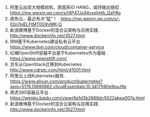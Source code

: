 1. 阿里云出现大规模宕机，原因系IO HANG，或将做出赔偿 . https://mp.weixin.qq.com/s/l4P47Js44vxqlmth_QaY8g
1. 政务云，最近有点“猛”！ . https://mp.weixin.qq.com/s/-II2p7pjELFtMT0G9vMK-Q
1. 新浪微博基于Docker的混合云架构与应用实践 . http://www.dockerinfo.net/3527.html
1. IBM基于Kubernetes建设私有云平台 . https://www.ibm.com/cloud/container-service
1. 红帽OpenShift容器平台基于Kubernetes作为基础 . https://www.openshift.com/
1. 京东从OpenStack迁移到Kubernetes . http://www.cdrpic.com/html/41001.html
1. 阿里云上线Kubernetes服务 . https://www.aliyun.com/product/kubernetes?spm=5176.10695662.cloudEssentials.10.3417590e9oyJ9e
1. 奇虎360容器云平台 . https://wenku.baidu.com/view/6e1d3b2869dc5022abea007a.html
1. 新浪微博基于Docker的混合云架构与应用实践 . http://www.dockerinfo.net/3527.html